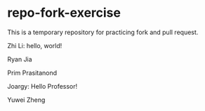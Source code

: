 # repo-fork-exercise
This is a temporary repository for practicing fork and pull request.


Zhi Li: hello, world!


Ryan Jia


Prim Prasitanond


Joargy: Hello Professor!

Yuwei Zheng

